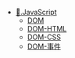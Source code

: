 <!-- docs/_sidebar.md -->

<!-- 侧边栏 -->

- [🚀.JavaScript](/JavaScript/README "JavaScript")
  - [DOM](/JavaScript/DOM "DOM")
  - [DOM-HTML](/JavaScript/DOM-HTML "DOM-HTML")
  - [DOM-CSS](/JavaScript/DOM-CSS "DOM-CSS")
  - [DOM-事件](/JavaScript/DOM-事件 "DOM-事件")
